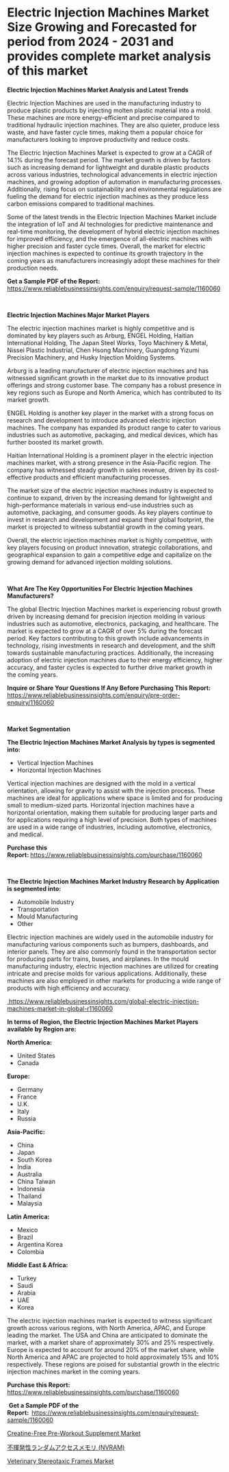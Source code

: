 <p><h1>Electric Injection Machines Market Size Growing and Forecasted for period from 2024 - 2031 and provides complete market analysis of this market</h1></p><p><strong>Electric Injection Machines Market Analysis and Latest Trends</strong></p>
<p><p>Electric Injection Machines are used in the manufacturing industry to produce plastic products by injecting molten plastic material into a mold. These machines are more energy-efficient and precise compared to traditional hydraulic injection machines. They are also quieter, produce less waste, and have faster cycle times, making them a popular choice for manufacturers looking to improve productivity and reduce costs.</p><p>The Electric Injection Machines Market is expected to grow at a CAGR of 14.1% during the forecast period. The market growth is driven by factors such as increasing demand for lightweight and durable plastic products across various industries, technological advancements in electric injection machines, and growing adoption of automation in manufacturing processes. Additionally, rising focus on sustainability and environmental regulations are fueling the demand for electric injection machines as they produce less carbon emissions compared to traditional machines.</p><p>Some of the latest trends in the Electric Injection Machines Market include the integration of IoT and AI technologies for predictive maintenance and real-time monitoring, the development of hybrid electric injection machines for improved efficiency, and the emergence of all-electric machines with higher precision and faster cycle times. Overall, the market for electric injection machines is expected to continue its growth trajectory in the coming years as manufacturers increasingly adopt these machines for their production needs.</p></p>
<p><strong>Get a Sample PDF of the Report:&nbsp;</strong> <a href="https://www.reliablebusinessinsights.com/enquiry/request-sample/1160060">https://www.reliablebusinessinsights.com/enquiry/request-sample/1160060</a></p>
<p>&nbsp;</p>
<p><strong>Electric Injection Machines Major Market Players</strong></p>
<p><p>The electric injection machines market is highly competitive and is dominated by key players such as Arburg, ENGEL Holding, Haitian International Holding, The Japan Steel Works, Toyo Machinery & Metal, Nissei Plastic Industrial, Chen Hsong Machinery, Guangdong Yizumi Precision Machinery, and Husky Injection Molding Systems.</p><p>Arburg is a leading manufacturer of electric injection machines and has witnessed significant growth in the market due to its innovative product offerings and strong customer base. The company has a robust presence in key regions such as Europe and North America, which has contributed to its market growth.</p><p>ENGEL Holding is another key player in the market with a strong focus on research and development to introduce advanced electric injection machines. The company has expanded its product range to cater to various industries such as automotive, packaging, and medical devices, which has further boosted its market growth.</p><p>Haitian International Holding is a prominent player in the electric injection machines market, with a strong presence in the Asia-Pacific region. The company has witnessed steady growth in sales revenue, driven by its cost-effective products and efficient manufacturing processes.</p><p>The market size of the electric injection machines industry is expected to continue to expand, driven by the increasing demand for lightweight and high-performance materials in various end-use industries such as automotive, packaging, and consumer goods. As key players continue to invest in research and development and expand their global footprint, the market is projected to witness substantial growth in the coming years.</p><p>Overall, the electric injection machines market is highly competitive, with key players focusing on product innovation, strategic collaborations, and geographical expansion to gain a competitive edge and capitalize on the growing demand for advanced injection molding solutions.</p></p>
<p>&nbsp;</p>
<p><strong>What Are The Key Opportunities For Electric Injection Machines Manufacturers?</strong></p>
<p><p>The global Electric Injection Machines market is experiencing robust growth driven by increasing demand for precision injection molding in various industries such as automotive, electronics, packaging, and healthcare. The market is expected to grow at a CAGR of over 5% during the forecast period. Key factors contributing to this growth include advancements in technology, rising investments in research and development, and the shift towards sustainable manufacturing practices. Additionally, the increasing adoption of electric injection machines due to their energy efficiency, higher accuracy, and faster cycles is expected to further drive market growth in the coming years.</p></p>
<p><strong>Inquire or Share Your Questions If Any Before Purchasing This Report:</strong> <a href="https://www.reliablebusinessinsights.com/enquiry/pre-order-enquiry/1160060">https://www.reliablebusinessinsights.com/enquiry/pre-order-enquiry/1160060</a></p>
<p>&nbsp;</p>
<p><strong>Market Segmentation</strong></p>
<p><strong>The Electric Injection Machines Market Analysis by types is segmented into:</strong></p>
<p><ul><li>Vertical Injection Machines</li><li>Horizontal Injection Machines</li></ul></p>
<p><p>Vertical injection machines are designed with the mold in a vertical orientation, allowing for gravity to assist with the injection process. These machines are ideal for applications where space is limited and for producing small to medium-sized parts. Horizontal injection machines have a horizontal orientation, making them suitable for producing larger parts and for applications requiring a high level of precision. Both types of machines are used in a wide range of industries, including automotive, electronics, and medical.</p></p>
<p><strong>Purchase this Report:&nbsp;</strong><a href="https://www.reliablebusinessinsights.com/purchase/1160060">https://www.reliablebusinessinsights.com/purchase/1160060</a></p>
<p>&nbsp;</p>
<p><strong>The Electric Injection Machines Market Industry Research by Application is segmented into:</strong></p>
<p><ul><li>Automobile Industry</li><li>Transportation</li><li>Mould Manufacturing</li><li>Other</li></ul></p>
<p><p>Electric injection machines are widely used in the automobile industry for manufacturing various components such as bumpers, dashboards, and interior panels. They are also commonly found in the transportation sector for producing parts for trains, buses, and airplanes. In the mould manufacturing industry, electric injection machines are utilized for creating intricate and precise molds for various applications. Additionally, these machines are also employed in other markets for producing a wide range of products with high efficiency and accuracy.</p></p>
<p><a href="https://www.reliablebusinessinsights.com/global-electric-injection-machines-market-in-global-r1160060">&nbsp;https://www.reliablebusinessinsights.com/global-electric-injection-machines-market-in-global-r1160060</a></p>
<p><strong>In terms of Region, the Electric Injection Machines Market Players available by Region are:</strong></p>
<p>
    <p> <strong> North America: </strong>
        <ul>
            <li>United States</li>
            <li>Canada</li>
        </ul>
        </p> 
    <p> <strong> Europe: </strong>
        <ul>
            <li>Germany</li>
            <li>France</li>
            <li>U.K.</li>
            <li>Italy</li>
            <li>Russia</li>
        </ul>
        </p> 
    <p> <strong> Asia-Pacific: </strong>
        <ul>
            <li>China</li>
            <li>Japan</li>
            <li>South Korea</li>
            <li>India</li>
            <li>Australia</li>
            <li>China Taiwan</li>
            <li>Indonesia</li>
            <li>Thailand</li>
            <li>Malaysia</li>
        </ul>
        </p> 
    <p> <strong> Latin America: </strong>
        <ul>
            <li>Mexico</li>
            <li>Brazil</li>
            <li>Argentina Korea</li>
            <li>Colombia</li>
        </ul>
        </p> 
    <p> <strong> Middle East & Africa: </strong>
        <ul>
            <li>Turkey</li>
            <li>Saudi</li>
            <li>Arabia</li>
            <li>UAE</li>
            <li>Korea</li>
        </ul>
    </p>
    </p>
<p><p>The electric injection machines market is expected to witness significant growth across various regions, with North America, APAC, and Europe leading the market. The USA and China are anticipated to dominate the market, with a market share of approximately 30% and 25% respectively. Europe is expected to account for around 20% of the market share, while North America and APAC are projected to hold approximately 15% and 10% respectively. These regions are poised for substantial growth in the electric injection machines market in the coming years.</p></p>
<p><strong>Purchase this Report: </strong><a href="https://www.reliablebusinessinsights.com/purchase/1160060">https://www.reliablebusinessinsights.com/purchase/1160060</a></p>
<p>&nbsp;<strong>Get a Sample PDF of the Report:&nbsp;&nbsp;</strong><a href="https://www.reliablebusinessinsights.com/enquiry/request-sample/1160060">https://www.reliablebusinessinsights.com/enquiry/request-sample/1160060</a></p>
<p><strong></strong></p>
<p><p><a href="https://medium.com/@hskdk2672/creatine-free-pre-workout-supplement-market-trends-focusing-on-creatine-free-pre-workout-6ce219f90d69">Creatine-Free Pre-Workout Supplement Market</a></p><p><a href="https://github.com/AbigaleHuel/Market-Research-Report-List-2/blob/main/7392691123271.md">不揮発性ランダムアクセスメモリ (NVRAM)</a></p><p><a href="https://medium.com/@mslonkoss21/comprehensive-analysis-of-the-global-veterinary-stereotaxic-frames-market-growth-trends-market-f31006a6669a">Veterinary Stereotaxic Frames Market</a></p></p>